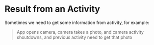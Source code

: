 # Result from an Activity

Sometimes we need to get some information from activity, for example:
> App opens camera, camera takes a photo, and camera activity shoutdowns, and previous activity need to get that photo
